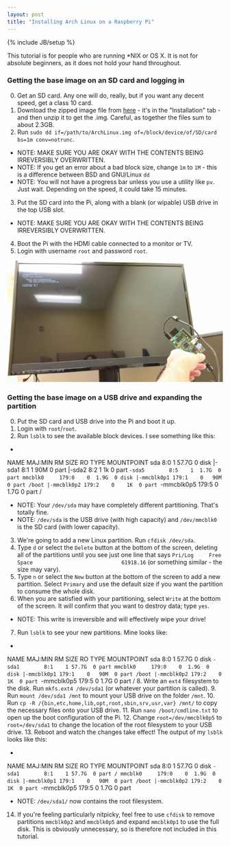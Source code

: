 ```yaml
---
layout: post
title: "Installing Arch Linux on a Raspberry Pi"
---
```


{% include JB/setup %}

This tutorial is for people who are running *NIX or OS X. It is not for absolute beginners, as it does not hold your hand throughout.

### Getting the base image on an SD card and logging in

0. Get an SD card. Any one will do, really, but if you want any decent speed, get a class 10 card.
1. Download the zipped image file from [here](http://archlinuxarm.org/platforms/armv6/raspberry-pi) - it's in the "Installation" tab - and then unzip it to get the .img. Careful, as together the files sum to about 2.3GB.
2. Run `sudo dd if=/path/to/ArchLinux.img of=/block/device/of/SD/card bs=1m conv=notrunc`.
  * NOTE: MAKE SURE YOU ARE OKAY WITH THE CONTENTS BEING IRREVERSIBLY OVERWRITTEN.
  * NOTE: If you get an error about a bad block size, change `1m` to `1M` - this is a difference between BSD and GNU/Linux `dd`
  * NOTE: You will not have a progress bar unless you use a utility like `pv`. Just wait. Depending on the speed, it could take 15 minutes.
3. Put the SD card into the Pi, along with a blank (or wipable) USB drive in the top USB slot.
  * NOTE: MAKE SURE YOU ARE OKAY WITH THE CONTENTS BEING IRREVERSIBLY OVERWRITTEN.
4. Boot the Pi with the HDMI cable connected to a monitor or TV.
5. Login with username `root` and password `root`.

![](/assets/img/blog/arch_pi/pi_time.jpg)

### Getting the base image on a USB drive and expanding the partition

0. Put the SD card and USB drive into the Pi and boot it up.
1. Login with `root`/`root`.
2. Run `lsblk` to see the available block devices. I see something like this:
  * <pre>
  NAME        MAJ:MIN RM  SIZE RO TYPE MOUNTPOINT
  sda           8:0    1 57.7G  0 disk
  |-sda1        8:1    1   90M  0 part
  |-sda2        8:2    1    1k  0 part
  `-sda5        8:5    1  1.7G  0 part
  mmcblk0     179:0    0  1.9G  0 disk
  |-mmcblk0p1 179:1    0   90M  0 part /boot
  |-mmcblk0p2 179:2    0    1K  0 part
  `-mmcblk0p5 179:5    0  1.7G  0 part /</pre>
  * NOTE: Your `/dev/sda` may have completely different partitioning. That's totally fine.
  * NOTE: `/dev/sda` is the USB drive (with high capacity) and `/dev/mmcblk0` is the SD card (with lower capacity).
3. We're going to add a new Linux partition. Run `cfdisk /dev/sda`.
4. Type `d` or select the `Delete` button at the bottom of the screen, deleting all of the partitions until you see just one line that says `Pri/Log     Free Space                             61918.16` (or something similar - the size may vary).
5. Type `n` or select the `New` button at the bottom of the screen to add a new partition. Select `Primary` and use the default size if you want the partition to consume the whole disk.
6. When you are satisfied with your partitioning, select `Write` at the bottom of the screen. It will confirm that you want to destroy data; type `yes`.
  * NOTE: This write is irreversible and will effectively wipe your drive!
7. Run `lsblk` to see your new partitions. Mine looks like:
  * <pre>
  NAME        MAJ:MIN RM  SIZE RO TYPE MOUNTPOINT
  sda           8:0    1 57.7G  0 disk
  `-sda1        8:1    1 57.7G  0 part
  mmcblk0     179:0    0  1.9G  0 disk
  |-mmcblk0p1 179:1    0   90M  0 part /boot
  |-mmcblk0p2 179:2    0    1K  0 part
  `-mmcblk0p5 179:5    0  1.7G  0 part /</pre>
8. Write an `ext4` filesystem to the disk. Run `mkfs.ext4 /dev/sda1` (or whatever your partition is called).
9. Run `mount /dev/sda1 /mnt` to mount your USB drive on the folder `/mnt`.
10. Run `cp -R /{bin,etc,home,lib,opt,root,sbin,srv,usr,var} /mnt/` to copy the necessary files onto your USB drive.
11. Run `nano /boot/cmdline.txt` to open up the boot configuration of the Pi.
12. Change `root=/dev/mmcblk0p5` to `root=/dev/sda1` to change the location of the root filesystem to your USB drive.
13. Reboot and watch the changes take effect! The output of my `lsblk` looks like this:
  * <pre>
  NAME        MAJ:MIN RM  SIZE RO TYPE MOUNTPOINT
  sda           8:0    1 57.7G  0 disk
  `-sda1        8:1    1 57.7G  0 part /
  mmcblk0     179:0    0  1.9G  0 disk
  |-mmcblk0p1 179:1    0   90M  0 part /boot
  |-mmcblk0p2 179:2    0    1K  0 part
  `-mmcblk0p5 179:5    0  1.7G  0 part</pre>
  * NOTE: `/dev/sda1/` now contains the root filesystem.
14. If you're feeling particularly nitpicky, feel free to use `cfdisk` to remove partitions `mmcblk0p2` and `mmcblk0p5` and expand `mmcblk0p1` to use the full disk. This is obviously unnecessary, so is therefore not included in this tutorial.
